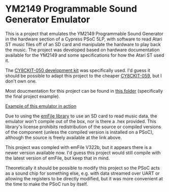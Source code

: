 # YM2149 Programmable Sound Generator Emulator

This is a project that emulates the YM2149 Programmable Sound Generator in the hardware section of a Cypress PSoC 5LP, with software to read Atari ST music files off of an SD card and manipulate the hardware to play back the music. The project was developed based on hardware documentation available for the YM2149 and some specifications for how the Atari ST used it.

The [CY8CKIT-050 development kit](https://www.cypress.com/documentation/development-kitsboards/cy8ckit-050-psoc-5lp-development-kit) was specifically used. I'd guess it should be possible to adapt this project to the cheaper [CY8CKIT-059](https://www.cypress.com/documentation/development-kitsboards/cy8ckit-059-psoc-5lp-prototyping-kit-onboard-programmer-and), but I don't own one.

Most doucmentation for this project can be found in [this folder](../Course/Final) (specifically the final project example).

[Example of this emulator in action](https://www.youtube.com/watch?v=B2MvwRQ0q_I)

Due to using the [emFile library](https://www.cypress.com/documentation/component-datasheets/file-system-library-emfile) to use an SD card to read music data, the emulator won't compile out of the box, nor is there a .hex provided. This library's license prohibits redistribution of the source or compiled versions of the component (unless the compiled version is installed on a PSoC), although the source is freely available at the link above.

This project was compled with emFile V322b, but it appears there is a newer version available now. I'd guess this project would still compile with the latest version of emFile, but keep that in mind.

Theoretically it should be possible to modify this project so the PSoC acts as a sound chip for something else, e.g. with data streamed over UART or allowing the registers to be directly modified, but it was more convenient at the time to make the PSoC run by itself.
